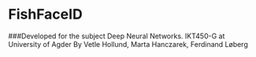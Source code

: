# FishFaceID
###Developed for the subject Deep Neural Networks. IKT450-G at University of Agder
By Vetle Hollund, Marta Hanczarek, Ferdinand Løberg
